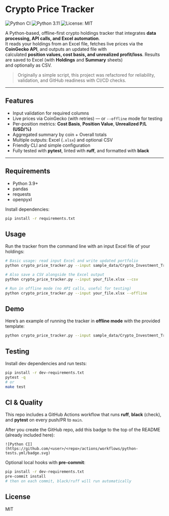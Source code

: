 # Crypto Price Tracker

![Python CI](https://github.com/cg112358/crypto-price-tracker/actions/workflows/python-tests.yml/badge.svg)
![Python 3.11](https://img.shields.io/badge/python-3.11-blue.svg)
![License: MIT](https://img.shields.io/badge/License-MIT-green.svg)

A Python-based, offline-first crypto holdings tracker that integrates **data processing, API calls, and Excel automation**.  
It reads your holdings from an Excel file, fetches live prices via the **CoinGecko API**, and outputs an updated file with  
calculated **position values, cost basis, and unrealized profit/loss**. Results are saved to Excel (with **Holdings** and **Summary** sheets)  
and optionally as CSV.

> Originally a simple script, this project was refactored for reliability, validation, and GitHub readiness with CI/CD checks.

---

## Features
- Input validation for required columns
- Live prices via CoinGecko (with retries) — or `--offline` mode for testing
- Per-position metrics: **Cost Basis**, **Position Value**, **Unrealized P/L (USD/%)**
- Aggregated summary by coin + Overall totals
- Multiple outputs: Excel (`.xlsx`) and optional CSV
- Friendly CLI and simple configuration
- Fully tested with **pytest**, linted with **ruff**, and formatted with **black**

---

## Requirements
- Python 3.9+
- pandas
- requests
- openpyxl

Install dependencies:

```bash
pip install -r requirements.txt
```

## Usage

Run the tracker from the command line with an input Excel file of your holdings:

```bash
# Basic usage: read input Excel and write updated portfolio
python crypto_price_tracker.py --input sample_data/Crypto_Investment_Tracker_template.xlsx --output out/Updated_Crypto_Investment_Tracker.xlsx

# Also save a CSV alongside the Excel output
python crypto_price_tracker.py --input your_file.xlsx --csv

# Run in offline mode (no API calls, useful for testing)
python crypto_price_tracker.py --input your_file.xlsx --offline
```

## Demo

Here’s an example of running the tracker in **offline mode** with the provided template:

```bash
python crypto_price_tracker.py --input sample_data/Crypto_Investment_Tracker_template.xlsx --output out/Updated_Crypto_Investment_Tracker.xlsx --offline
```

## Testing

Install dev dependencies and run tests:

```bash
pip install -r dev-requirements.txt
pytest -q
# or
make test
```

## CI & Quality

This repo includes a GitHub Actions workflow that runs **ruff**, **black** (check), and **pytest** on every push/PR to `main`.

After you create the GitHub repo, add this badge to the top of the README (already included here):

```
![Python CI](https://github.com/<user>/<repo>/actions/workflows/python-tests.yml/badge.svg)
```

Optional local hooks with **pre-commit**:

```bash
pip install -r dev-requirements.txt
pre-commit install
# then on each commit, black/ruff will run automatically
```

## License
MIT